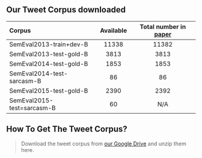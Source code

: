 Our Tweet Corpus downloaded
------------------------------
|   Corpus   |   Available   |   Total number in [paper][1]   |
| :-- | :-----: | :----------: |
|SemEval2013-train+dev-B|11338|11382|
|SemEval2013-test-gold-B|3813|3813|
|SemEval2014-test-gold-B|1853|1853|
|SemEval2014-test-sarcasm-B|86|86|
|SemEval2015-test-gold-B|2390|2392|
|SemEval2015-test=sarcasm-B|60|N/A|
## How To Get The Tweet Corpus?
> Download the tweet corpus from [our Google Drive][2] and unzip them here.

[1]: http://www.anthology.aclweb.org/S/S15/S15-2078.pdf
[2]: https://drive.google.com/folderview?id=0B1rzzflJW8zeMDItSTJhRnJhX28&usp=sharing